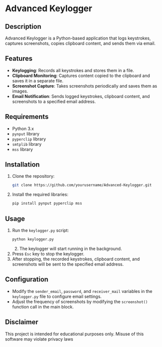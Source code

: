 # Advanced Keylogger

## Description
Advanced Keylogger is a Python-based application that logs keystrokes, captures screenshots, copies clipboard content, and sends them via email.

## Features
- **Keylogging**: Records all keystrokes and stores them in a file.
- **Clipboard Monitoring**: Captures content copied to the clipboard and saves it in a separate file.
- **Screenshot Capture**: Takes screenshots periodically and saves them as images.
- **Email Notification**: Sends logged keystrokes, clipboard content, and screenshots to a specified email address.

## Requirements
- Python 3.x
- `pynput` library
- `pyperclip` library
- `smtplib` library
- `mss` library

## Installation
1. Clone the repository:
   ```bash
   git clone https://github.com/yourusername/Advanced-Keylogger.git
   ```
2. Install the required libraries:
   ```bash
   pip install pynput pyperclip mss
   ```

## Usage
1. Run the `keylogger.py` script:
   ```bash
   python keylogger.py
   ```
    2. The keylogger will start running in the background.
3. Press `Esc` key to stop the keylogger.
4. After stopping, the recorded keystrokes, clipboard content, and screenshots will be sent to the specified email address.

## Configuration
- Modify the `sender_email`, `password`, and `receiver_mail` variables in the `keylogger.py` file to configure email settings.
- Adjust the frequency of screenshots by modifying the `screenshot()` function call in the main block.

## Disclaimer
This project is intended for educational purposes only. Misuse of this software may violate privacy laws
